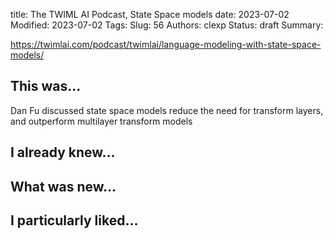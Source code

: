title: The TWIML AI Podcast, State Space models
date: 2023-07-02
Modified: 2023-07-02
Tags: 
Slug: 56
Authors: clexp
Status: draft
Summary: 

https://twimlai.com/podcast/twimlai/language-modeling-with-state-space-models/

## This was...
Dan Fu discussed state space models reduce the need for transform layers, and outperform multilayer transform models
## I already knew...

## What was new...

## I particularly liked... 
